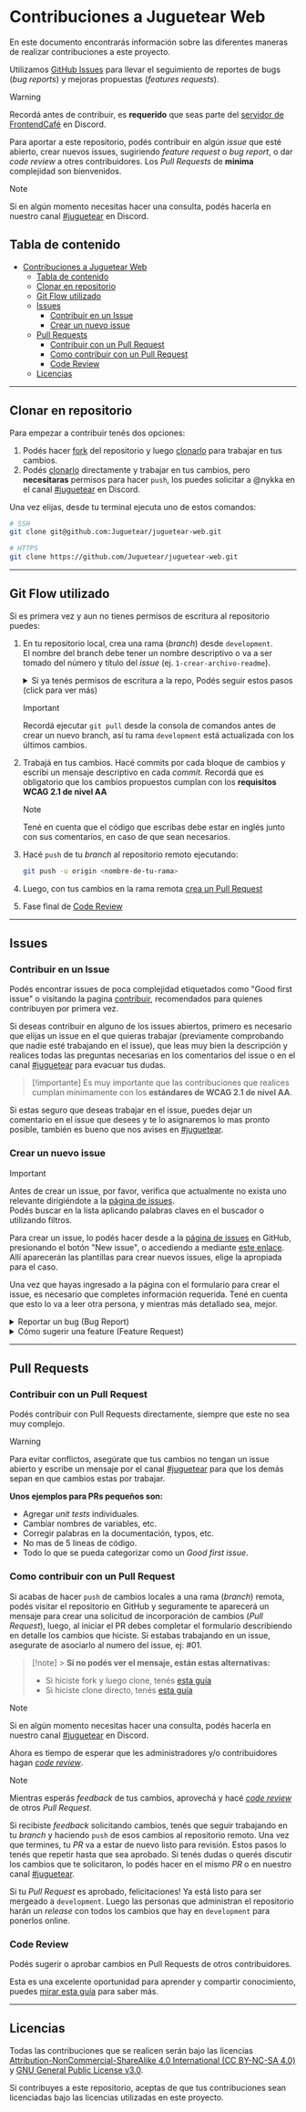 # Contribuciones a Juguetear Web

En este documento encontrarás información sobre las diferentes maneras de realizar contribuciones a este proyecto.

Utilizamos [GitHub Issues](gh-issues) para llevar el seguimiento de reportes de bugs (_bug reports_) y mejoras propuestas (_features requests_).

> [!warning]
> Recordá antes de contribuir, es **requerido** que seas parte del [servidor de FrontendCafé][dc-fec] en Discord.

Para aportar a este repositorio, podés contribuir en algún _issue_ que esté abierto, crear nuevos issues, sugiriendo _feature request_ o _bug report_, o dar _code review_ a otres contribuidores. Los _Pull Requests_ de **minima** complejidad son bienvenidos.

> [!note]
> Si en algún momento necesitas hacer una consulta, podés hacerla en nuestro canal [#juguetear][dc-channel] en Discord.

## Tabla de contenido

- [Contribuciones a Juguetear Web](#contribuciones-a-juguetear-web)
  - [Tabla de contenido](#tabla-de-contenido)
  - [Clonar en repositorio](#clonar-en-repositorio)
  - [Git Flow utilizado](#git-flow-utilizado)
  - [Issues](#issues)
    - [Contribuir en un Issue](#contribuir-en-un-issue)
    - [Crear un nuevo issue](#crear-un-nuevo-issue)
  - [Pull Requests](#pull-requests)
    - [Contribuir con un Pull Request](#contribuir-con-un-pull-request)
    - [Como contribuir con un Pull Request](#como-contribuir-con-un-pull-request)
    - [Code Review](#code-review)
  - [Licencias](#licencias)

---

## Clonar en repositorio

Para empezar a contribuir tenés dos opciones:

1. Podés hacer [fork][url-gb-fork] del repositorio y luego [clonarlo][url-gb-clone] para trabajar en tus cambios.
2. Podés [clonarlo][url-gb-clone] directamente y trabajar en tus cambios, pero **necesitaras** permisos para hacer `push`, los puedes solicitar a @nykka en el canal [#juguetear][dc-channel] en Discord.

Una vez elijas, desde tu terminal ejecuta uno de estos comandos:

```bash
# SSH
git clone git@github.com:Juguetear/juguetear-web.git

# HTTPS
git clone https://github.com/Juguetear/juguetear-web.git
```

---

## Git Flow utilizado

Si es primera vez y aun no tienes permisos de escritura al repositorio puedes:

1. En tu repositorio local, crea una rama (_branch_) desde `development`.  
   El nombre del branch debe tener un nombre descriptivo o va a ser tomado del número y título del _issue_ (ej. `1-crear-archivo-readme`).

   <details>
      <summary>Si ya tenés permisos de escritura a la repo, Podés seguir estos pasos (click para ver más)</summary><br>

   > [!important]
   > Pueden ver la secuencia completa en el siguiente [video](https://user-images.githubusercontent.com/78808163/198988746-3a7a20c4-be96-4cfd-a958-b2834ceac234.webm)

   ![alt text](https://blogger.googleusercontent.com/img/b/R29vZ2xl/AVvXsEjgh6AupvHRtFhlU2QpOY1vu5UXk_ktTkKQmdEqE8786msHnWiM3ov5GqpoOkS0-peaVAPULvlpFmj8-bhAsQ31nAIjBUJl4ptD-wnPO3dDVgFkOR-OuJaO_8wUTKYX-66KsaBQEEMWRHBUMKSwaqOUgq2WBC7s0JRKqqmbpoaZciKZrVH45GjSVrJxzQ/s16000/issue1.png)

   ![alt text](https://blogger.googleusercontent.com/img/b/R29vZ2xl/AVvXsEj13TFVKzPNH9ZacndkHlw4_19aMt6E0RuFUVy6r-osxthMomDli3zJl2WM3W2ykMfAwVfklq1Atdbz8PUQORBJV1uPk-udlfQkEDJXm44qIvKYS5MWyXdEzWm4MVGwNaHgmwGykpaMuEfSwCf90rnQUSfbV_yZUTRXSAfcFFuqH2i8rLgsPEr1zYmRMw/s16000/issue3.png)

   </details>

   > [!important]
   > Recordá ejecutar `git pull` desde la consola de comandos antes de crear un nuevo branch, así tu rama `development` está actualizada con los últimos cambios.

2. Trabajá en tus cambios. Hacé commits por cada bloque de cambios y escribí un mensaje descriptivo en cada _commit_. Recordá que es obligatorio que los cambios propuestos cumplan con los **requisitos WCAG 2.1 de nivel AA**

   > [!note]
   > Tené en cuenta que el código que escribas debe estar en inglés junto con sus comentarios, en caso de que sean necesarios.

3. Hacé `push` de tu _branch_ al repositorio remoto ejecutando:

   ```bash
   git push -u origin <nombre-de-tu-rama>
   ```

4. Luego, con tus cambios en la rama remota [crea un Pull Request](#como-contribuir-con-un-pull-request)

5. Fase final de [Code Review](#code-review)

---

## Issues

### Contribuir en un Issue

Podés encontrar issues de poca complejidad etiquetados como "Good first issue" o visitando la pagina [contribuir][gh-contribute], recomendados para quienes contribuyen por primera vez.

Si deseas contribuir en alguno de los issues abiertos, primero es necesario que elijas un issue en el que quieras trabajar (previamente comprobando que nadie esté trabajando en el issue), que leas muy bien la descripción y realices todas las preguntas necesarias en los comentarios del issue o en el canal [#juguetear][dc-channel] para evacuar tus dudas.

> [!importante]
> Es muy importante que las contribuciones que realices cumplan mínimamente con los **estándares de WCAG 2.1 de nivel AA**.

Si estas seguro que deseas trabajar en el issue, puedes dejar un comentario en el issue que desees y te lo asignaremos lo mas pronto posible, también es bueno que nos avises en [#juguetear][dc-channel].

### Crear un nuevo issue

> [!important]
> Antes de crear un issue, por favor, verifica que actualmente no exista uno relevante dirigiéndote a la [página de issues][gh-issues].  
> Podés buscar en la lista aplicando palabras claves en el buscador o utilizando filtros.

Para crear un issue, lo podés hacer desde a la [página de issues][gh-issues] en GitHub, presionando el botón "New issue", o accediendo a mediante [este enlace][gh-new-issue].  
Allí aparecerán las plantillas para crear nuevos issues, elige la apropiada para el caso.

Una vez que hayas ingresado a la página con el formulario para crear el issue, es necesario que completes información requerida. Tené en cuenta que esto lo va a leer otra persona, y mientras más detallado sea, mejor.

<details>
   <summary>Reportar un bug (Bug Report)</summary><br>

Para que sea más fácil para otras personas entender el problema, es necesario que brindes la mayor cantidad de información de manera clara y detallada. Y sinceramente estaríamos encantados de que **trabajes en propio tu issue generado!**

Puedes reportar un bug mediante el siguiente [este enlace][gh-bug-form].

</details>

<details>
   <summary>Cómo sugerir una feature (Feature Request)</summary><br>

Necesitamos la mayor cantidad de información de manera clara y concisa. También tené en cuenta que la **feature propuesta por vos va a ser evaluada** por las personas que administran el repositorio y aprobada en caso de estar alineada con el proyecto, o declinada en caso contrario.

> [!note]
> Si necesitas realizar consultas podes hacerlas en el canal [#juguetear][dc-channel] en Discord.

Puedes reportar un bug mediante el siguiente [este enlace][gh-feat-form].

</details>

---

## Pull Requests

### Contribuir con un Pull Request

Podés contribuir con Pull Requests directamente, siempre que este no sea muy complejo.

> [!warning]
> Para evitar conflictos, asegúrate que tus cambios no tengan un issue abierto y escribe un mensaje por el canal [#juguetear][dc-channel] para que los demás sepan en que cambios estas por trabajar.

**Unos ejemplos para PRs pequeños son:**

- Agregar _unit tests_ individuales.
- Cambiar nombres de variables, etc.
- Corregir palabras en la documentación, typos, etc.
- No mas de 5 lineas de código.
- Todo lo que se pueda categorizar como un _Good first issue_.

### Como contribuir con un Pull Request

Si acabas de hacer `push` de cambios locales a una rama (_branch_) remota, podés visitar el repositorio en GitHub y seguramente te aparecerá un mensaje para crear una solicitud de incorporación de cambios (_Pull Request_), luego, al iniciar el PR debes completar el formulario describiendo en detalle los cambios que hiciste. Si estabas trabajando en un issue, asegurate de asociarlo al numero del issue, ej: #01.

> [!note] > **Si no podés ver el mensaje, están estas alternativas:**
>
> - Si hiciste fork y luego clone, tenés [esta guía][url-gb-fork_pr]
> - Si hiciste clone directo, tenés [esta guía][url-gb-pr]

> [!note]
> Si en algún momento necesitas hacer una consulta, podés hacerla en nuestro canal [#juguetear][dc-channel] en Discord.

Ahora es tiempo de esperar que les administradores y/o contribuidores hagan [_code review_](#code-review).

> [!note]
> Mientras esperás _feedback_ de tus cambios, aprovechá y hacé [_code review_](#code-review) de otros _Pull Request_.

Si recibiste _feedback_ solicitando cambios, tenés que seguir trabajando en tu _branch_ y haciendo `push` de esos cambios al repositorio remoto. Una vez que termines, tu _PR_ va a estar de nuevo listo para revisión. Estos pasos lo tenés que repetir hasta que sea aprobado. Si tenés dudas o querés discutir los cambios que te solicitaron, lo podés hacer en el mismo _PR_ o en nuestro canal [#juguetear][dc-channel].

Si tu _Pull Request_ es aprobado, felicitaciones! Ya está listo para ser mergeado a `development`. Luego las personas que administran el repositorio harán un _release_ con todos los cambios que hay en `development` para ponerlos online.

### Code Review

Podés sugerir o aprobar cambios en Pull Requests de otros contribuidores.

Esta es una excelente oportunidad para aprender y compartir conocimiento, puedes [mirar esta guía][url-gb-review] para saber más.

---

## Licencias

Todas las contribuciones que se realicen serán bajo las licencias [Attribution-NonCommercial-ShareAlike 4.0 International (CC BY-NC-SA 4.0)][doc-lic-2] y [GNU General Public License v3.0][doc-lic-1].

Si contribuyes a este repositorio, aceptas de que tus contribuciones sean licenciadas bajo las licencias utilizadas en este proyecto.

<!-- Listado de enlaces de referencia, mantenerlos actualizados en cada archivo -->
<!-- Enlaces a archivos de documentación (propios al repositorio)  -->

[doc-lic-1]: LICENSE
[doc-lic-2]: LICENSE-CC-BY-NC-SA

<!-- Enlaces a Discord -->

[dc-channel]: https://discord.com/channels/594363964499165194/1035685740409012244
[dc-fec]: https://discord.com/invite/frontendcafe

<!-- Enlaces al repositorio en Github -->

[gh-contribute]: https://github.com/Juguetear/juguetear-web/contribute
[gh-issues]: https://github.com/Juguetear/juguetear-web/issues
[gh-new-issue]: https://github.com/Juguetear/juguetear-web/issues/new/choose
[gh-feat-form]: https://github.com/Juguetear/juguetear-web/issues/new?template=FEATURE_FORM.yml
[gh-bug-form]: https://github.com/Juguetear/juguetear-web/issues/new?template=BUG_FORM.yml

<!-- Documentación externa -->

[url-gb-review]: https://docs.github.com/es/pull-requests/collaborating-with-pull-requests/reviewing-changes-in-pull-requests
[url-gb-clone]: https://docs.github.com/es/repositories/creating-and-managing-repositories/cloning-a-repository#clonar-un-repositorio
[url-gb-fork]: https://docs.github.com/es/get-started/quickstart/fork-a-repo
[url-gb-pr]: https://docs.github.com/es/pull-requests/collaborating-with-pull-requests/proposing-changes-to-your-work-with-pull-requests/creating-a-pull-request
[url-gb-fork_pr]: https://docs.github.com/es/pull-requests/collaborating-with-pull-requests/proposing-changes-to-your-work-with-pull-requests/creating-a-pull-request-from-a-fork

